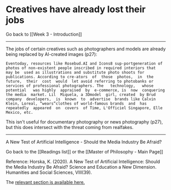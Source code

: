 # Creatives have already lost their jobs

Go back to [[Week 3 - Introduction]]

---

The jobs of certain creatives such as photographers and models are already being replaced by AI-created images (p27):

	Eventoday, resources like Rosebud.AI and Icons8 sup-portgeneration of photos of non-existent people inscribed in required interiors that  may be  used as illustrations and substitute photo shoots for publications. According to cre-ators  of  those  photos,  in  the  future,  their  cost  would  let avoid referring to photobanks or services of professional photographers. The   technology,   whose   potential   was highly  appraised  by  e-commerce, is  now  conquering  the media  market. Lil  Miquela, a 3Dmodel  girl, created  by Brud company  developers,  is  known  to  advertise  brands like Calvin Klein, Loreal, “wears”clothes of world-famous brands  and  has  repeatedly  appeared  on  covers  of Time, L'Officiel Singapore, Elle Mexico, etc. 

This isn't useful for documentary photography or news photography (p27), but this does intersect with the threat coming from realfakes. 


---

A New Test of Artificial Intelligence - Should the Media Industry Be Afraid?

Go back to the [[Readings list]] or the [[Master of Philosophy - Main Page]]

Reference: Horska, K. (2020). A New Test of Artificial Intelligence: Should the Media Industry Be Afraid? Science and Education a New Dimension. Humanities and Social Sciences, VIII(39).

The [relevant section is available here.](http://seanewdim.com/uploads/3/4/5/1/34511564/httpsdoi.org10.31174send-hs2020-231viii39-06.pdf)